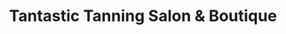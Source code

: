 ---
title: "Tantastic Tanning Salon & Boutique"
url: /quinton/tantastic-tanning-salon-und-boutique/
shop: Kosmetik
---